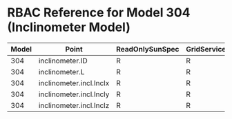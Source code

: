 # RBAC Reference for Model 304 (Inclinometer Model)

| Model | Point | ReadOnlySunSpec | GridServiceSunSpec | NetworkAdministratorSunSpec | SuperAdministratorSpec | 
|-------|-------|------------------|---------------------|------------------|--------------------|
| 304 | inclinometer.ID | R | R | R | R |
| 304 | inclinometer.L | R | R | R | R |
| 304 | inclinometer.incl.Inclx | R | R | R | R |
| 304 | inclinometer.incl.Incly | R | R | R | R |
| 304 | inclinometer.incl.Inclz | R | R | R | R |
